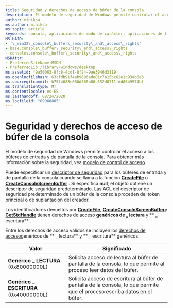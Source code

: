 ```yaml
---
title: Seguridad y derechos de acceso de búfer de la consola
description: El modelo de seguridad de Windows permite controlar el acceso a los búferes de entrada y de pantalla de la consola. Para obtener más información sobre la seguridad, vea modelo de control de acceso.
author: miniksa
ms.author: miniksa
ms.topic: article
keywords: consola, aplicaciones de modo de carácter, aplicaciones de línea de comandos, aplicaciones de terminal, API de consola
MS-HAID:
- '\_win32\_console\_buffer\_security\_and\_access\_rights'
- base.console\_buffer\_security\_and\_access\_rights
- consoles.console\_buffer\_security\_and\_access\_rights
MSHAttr:
- PreferredSiteName:MSDN
- PreferredLib:/library/windows/desktop
ms.assetid: f9a50063-8fc8-4cd1-8f24-9ae3946d3119
ms.openlocfilehash: 63cfdb91f4ab9696ade81c7a15bc62e1c93ab6e3
ms.sourcegitcommit: b75f4688e080d300b80c552d0711fdd86b9974bf
ms.translationtype: MT
ms.contentlocale: es-ES
ms.lasthandoff: 08/24/2020
ms.locfileid: "89060885"
---
```

# <a name="console-buffer-security-and-access-rights"></a>Seguridad y derechos de acceso de búfer de la consola


El modelo de seguridad de Windows permite controlar el acceso a los búferes de entrada y de pantalla de la consola. Para obtener más información sobre la seguridad, vea [modelo de control de acceso](https://msdn.microsoft.com/library/windows/desktop/aa374876).

Puede especificar un [descriptor de seguridad](https://msdn.microsoft.com/library/windows/desktop/aa379563) para los búferes de entrada y de pantalla de la consola cuando se llama a la función [**CreateFile**](https://msdn.microsoft.com/library/windows/desktop/aa363858) o [**CreateConsoleScreenBuffer**](createconsolescreenbuffer.md) . Si especifica **null**, el objeto obtiene un descriptor de seguridad predeterminado. Las ACL del descriptor de seguridad predeterminado de un búfer de la consola proceden del token principal o de suplantación del creador.

Los identificadores devueltos por [**CreateFile**](https://msdn.microsoft.com/library/windows/desktop/aa363858), [**CreateConsoleScreenBuffer**](createconsolescreenbuffer.md)y [**GetStdHandle**](getstdhandle.md) tienen derechos de acceso **genéricos de \_ lectura** y ** \_ escritura** .

Entre los derechos de acceso válidos se incluyen los [derechos de acceso](https://msdn.microsoft.com/library/windows/desktop/aa446632)genéricos de ** \_ lectura** y ** \_ escritura** genéricos.


| Valor                            | Significado                                                                                               |
|----------------------------------|-------------------------------------------------------------------------------------------------------|
| **Genérico \_ LECTURA** (0x80000000L)  | Solicita acceso de lectura al búfer de pantalla de la consola, lo que permite al proceso leer datos del búfer. |
| **Genérico \_ ESCRITURA** (0x40000000L) | Solicita acceso de escritura al búfer de pantalla de la consola, lo que permite que el proceso escriba datos en el búfer. |










